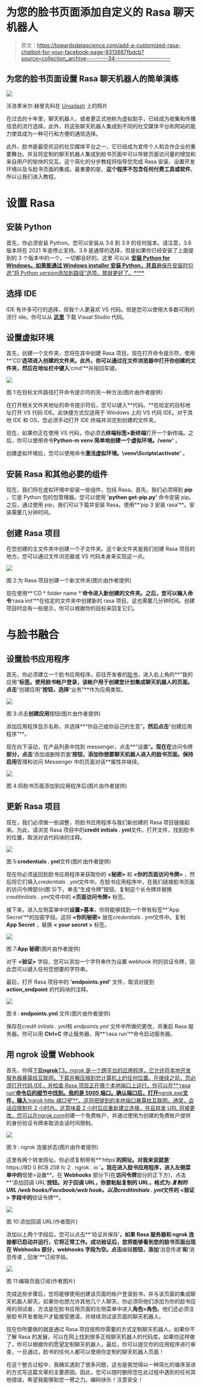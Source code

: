 # 为您的脸书页面添加自定义的 Rasa 聊天机器人

> 原文：<https://towardsdatascience.com/add-a-customized-rasa-chatbot-for-your-facebook-page-9313687fbdcb?source=collection_archive---------34----------------------->

## 为您的脸书页面设置 Rasa 聊天机器人的简单演练

![](img/656ad87e08b34c04b3180d96f8aa3f0d.png)

沃洛季米尔·赫里先科在 [Unsplash](https://unsplash.com?utm_source=medium&utm_medium=referral) 上的照片

在过去的十年里，聊天机器人，或者更正式地称为虚拟助手，已经成为收集和传播信息的流行选择。此外，将这些聊天机器人集成到不同的社交媒体平台和网站的能力使其成为一种可行和方便的通信选择。

此外，脸书是最受欢迎的社交媒体平台之一，它已经成为宣传个人和合作企业的重要舞台。并且将定制的聊天机器人集成到脸书页面中可以导致页面访问量的增加和来自用户的愉快的交互。这个简化的分步教程将指导您完成 Rasa 安装、设置开发环境以及与脸书页面的集成。最重要的是，**这个程序不包含任何付费工具或软件**。所以让我们进入教程。

# 设置 Rasa

## 安装 Python

首先，你必须安装 Python。您可以安装从 3.6 到 3.9 的任何版本。请注意，3.6 版本将在 2021 年底停止支持。3.9 是通常的选择，但是如果你已经安装了上面提到的 3 个版本中的一个，一切都会好的。这里 可以从 [**安装 Python for Windows。如果能通过 Windows installer 安装 Python，并且**确保在安装时勾选“将 Python *version*添加到路径”选项，那就更好了。****](https://www.python.org/downloads/windows/)

## 选择 IDE

IDE 有许多可行的选择，但我个人更喜欢 VS 代码。但是您可以使用大多数可用的流行 ide。你可以从 [**这里**](https://code.visualstudio.com/) 下载 Visual Studio 代码。

## 设置虚拟环境

首先，创建一个文件夹，您将在其中创建 Rasa 项目。现在打开命令提示符，使用**‘CD’**选项进入创建的文件夹。此外，你可以通过在文件浏览器中打开你创建的文件夹，然后在地址栏中键入**‘cmd’**并按回车键。

![](img/cef8a0f7838bbf7ac3c6033e870c58ab.png)

图 1:在目标文件路径打开命令提示符的另一种方法(图片由作者提供)

在打开相关文件夹地址的命令提示符后，您可以键入**代码。**在给定的目标地址打开 VS 代码 IDE。此快捷方式仅适用于 Windows 上的 VS 代码 IDE。对于其他 IDE 和 OS，您必须手动打开 IDE 终端并浏览到创建的文件夹。

现在，如果你正在使用 VS 代码，你必须去**终端标签>新终端**打开一个新终端。之后，你可以使用命令**Python-m venv 简单地创建一个虚拟环境。/venv'** 。

创建虚拟环境后，您可以使用命令**激活虚拟环境。\venv\Scripts\activate'** 。

## 安装 Rasa 和其他必要的组件

现在，我们将在虚拟环境中安装一些组件，包括 Rasa。首先，我们必须得到 **pip** ，它是 Python 包的包管理器。您可以使用 **'python get-pip.py'** 命令安装 pip。之后，通过使用 pip，我们可以下载并安装 Rasa。使用**‘pip 3 安装 rasa’**。安装需要几分钟时间。

## 创建 Rasa 项目

在您创建的主文件夹中创建一个子文件夹。这个新文件夹是我们创建 Rasa 项目的地方。您可以通过文件浏览器或 VS 代码本身来实现这一点。

![](img/ea5068ef047440ce4424ba64bb64c52f.png)

图 2:为 Rasa 项目创建一个新文件夹(图片由作者提供)

现在使用**‘CD * folder name *’**命令进入新创建的文件夹。之后，您可以输入命令**‘rasa init’**在给定的文件夹中创建新的 rasa 项目。这也需要几分钟时间。创建项目时会有一些提示，你可以根据你的目标来回复它们。

# 与脸书融合

## 设置脸书应用程序

首先，你必须建立一个脸书应用程序。前往开发者的[脸书](https://developers.facebook.com/)，进入右上角的**“我的应用”**标签。使用脸书帐户登录，该帐户用于创建您计划集成聊天机器人的页面。点击**“创建应用”**按钮，选择**“业务”**作为应用类型。

![](img/e8b6ea43607dc13c6aeaa799c4b3c5e9.png)

图 3:点击**创建应用**按钮(图片由作者提供)

添加应用程序显示名称，并选择**“你自己或你自己的生意”**，然后点击**“创建应用程序”**。

现在向下滚动，在产品列表中找到 messenger，点击**“设置”**。现在在**访问令牌**部分，点击**‘添加或删除页面’**按钮，添加你想要聊天机器人进入的脸书页面。保持启用**管理和访问 Messenger 中的页面对话**属性并继续。

![](img/027367f233bf196bfb34a39a607c9053.png)

图 4:将脸书页面添加到应用程序后(图片由作者提供)

## 更新 Rasa 项目

现在，我们必须做一些调整，将脸书应用程序与我们新创建的 Rasa 项目链接起来。为此，请浏览 Rasa 项目中的**credit initials . yml**文件。打开文件，找到脸书的位置，取消对该代码块的注释。

![](img/1e355d8790775ff3e0043e434db93eaf.png)

图 5:**credentials . yml**文件(图片由作者提供)

现在你必须返回到脸书应用程序来获取你的 **<秘密>** 和 **<你的页面访问令牌>** ，然后将它们填入*credentials . yml*文件中。在脸书应用程序中，在我们链接脸书页面的访问令牌部分(图 5)下，单击“生成令牌”按钮。复制这个长令牌并替换*creditinitials . yml*文件中的 **<页面访问令牌>** 标签。

接下来，进入左侧菜单中的**设置>基本**，你将能够找到一个带有标签**‘App Secret’**的加密字段。这将 **<你的秘密>** 放在*credentials . yml*文件中。复制 **App Secret** ，替换 **< your secret >** 标签。

![](img/0a75e0e41b4c954776cb1b24f87dd990.png)

图 7:**App 秘密**(图片由作者提供)

对于 **<验证>** 字段，您可以添加一个字符串作为设置 webhook 时的验证令牌，因此您可以键入任何您想要的字符串。

最后，打开 Rasa 项目中的 **'endpoints.yml'** 文件，取消对提到 **action_endpoint** 的代码块的注释。

![](img/44e539d22d877e52ab6409086d94b486.png)

图 8 : **endpoints.yml** 文件(图片由作者提供)

保存在*credit initials . yml*和 *endpoints.yml* 文件中所做的更改，并重启 Rasa 服务器。你可以用 **Ctrl+C** 停止服务器，用**‘rasa run’**命令启动服务器。

## 用 ngrok 设置 Webhook

首先，你得[下载**ngrok**T3。ngrok 是一个跨平台的应用程序，它允许将本地开发服务器暴露给互联网。下载并解压缩到您计算机上的任何位置。在继续之前，您必须打开代码 IDE，并检查 Rasa 项目正在哪个本地端口上运行。你可以在**‘rasa run’**命令后的细节中找到。我的是 5005 端口。确认端口后，打开**ngrok.exe**文件，输入**‘ngrok http *端口号*’**。这将把提到的本地端口暴露给互联网。通常，会话应限制在 2 小时内，这意味着 2 小时后应重新建立连接，并且转发 URL 将被更改。您可以在](https://ngrok.com/download)[ngrok.com](https://ngrok.com/)创建一个免费帐户，并通过使用为创建的免费帐户提供的身份验证令牌来取消会话时间限制。

![](img/b9aa2c3696f2ffef691850c696d95415.png)

图 9 : ngrok 连接状态(图片由作者提供)

这里有两个转发网址。你必须复制带有**‘https’**的网址。对我来说就是**' https://BD 0 BCB 258 fc 2 . ngrok . io '**。现在进入脸书应用程序，进入左侧菜单中的**信使>设置**。在 **Webhooks** 部分下(在**访问令牌**部分的正下方)，点击**‘添加回调 URL’**按钮。对于回调 URL，你要粘贴复制的 URL，格式为:***复制的 URL */web hooks/Facebook/web hook**。以及*creditinitials . yml*文件的 **<验证>** 字段中的**验证令牌**。

![](img/8db5d8cbfcc1ee42d89a971357d897b3.png)

图 10:添加回调 URL(作者图片)

添加以上两个字段后，您可以点击**‘验证并保存’**，如果 Rasa 服务器和 ngrok 连接都已启动并运行，它将正常工作。成功验证后，您将能够看到您的脸书页面出现在 Webhooks 部分，webhooks 字段为空。点击**编辑**按钮，添加**‘消息传递’**和**‘消息传递 _ 回发’**订阅字段。

![](img/a97b7baaae7f2415542dd567869ad154.png)

图 11:编辑页面订阅(作者图片)

完成这些步骤后，您将能够使用创建该页面的帐户登录脸书，并与该页面的集成聊天机器人聊天。如果你也想允许其他几个人聊天，你必须将他们添加为你的脸书应用的测试者，方法是在脸书应用页面的左侧菜单中进入**角色>角色**。他们还必须注册脸书开发者账户才能接受邀请，并继续测试该页面的聊天机器人。

现在你所要做的就是通过 Rasa 项目按照你需要的方式定制聊天机器人。如果你不了解 Rasa 的发展，可以在网上找到很多正规聊天机器人的代码库。如果你这样做了，你可以根据你的愿望定制聊天机器人，最后，你可以提交你的应用程序进行审查，一旦通过，脸书的任何人都可以使用你定制的聊天机器人页面！

在这个整合过程中，我确实遇到了很多问题，这也是我觉得以一种简化的循序渐进的方式写这篇文章的主要原因。因此，您可以随时删除您在此过程中遇到的任何其他错误，希望我能够助您一臂之力。编码快乐！注意安全！